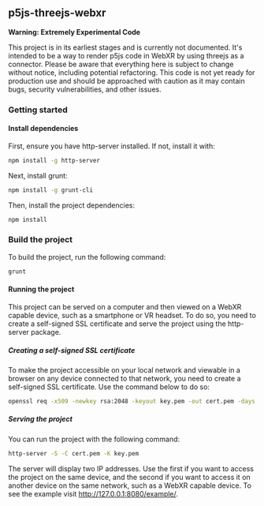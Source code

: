 ## p5js-threejs-webxr

**Warning: Extremely Experimental Code**

This project is in its earliest stages and is currently not documented. It's intended to be a way to render p5js code in WebXR by using threejs as a connector. Please be aware that everything here is subject to change without notice, including potential refactoring. This code is not yet ready for production use and should be approached with caution as it may contain bugs, security vulnerabilities, and other issues.

### Getting started

#### Install dependencies

First, ensure you have http-server installed. If not, install it with:

```bash
npm install -g http-server
```

Next, install grunt:

```bash
npm install -g grunt-cli
```

Then, install the project dependencies:

```bash
npm install
```

### Build the project

To build the project, run the following command:

```bash
grunt
```

#### Running the project

This project can be served on a computer and then viewed on a WebXR capable device, such as a smartphone or VR headset. To do so, you need to create a self-signed SSL certificate and serve the project using the http-server package.

##### Creating a self-signed SSL certificate

To make the project accessible on your local network and viewable in a browser on any device connected to that network, you need to create a self-signed SSL certificate. Use the command below to do so:

```bash
openssl req -x509 -newkey rsa:2048 -keyout key.pem -out cert.pem -days 365
```

##### Serving the project

You can run the project with the following command:

```bash
http-server -S -C cert.pem -K key.pem
```

The server will display two IP addresses. Use the first if you want to access the project on the same device, and the second if you want to access it on another device on the same network, such as a WebXR capable device. To see the example visit http://127.0.0.1:8080/example/.
